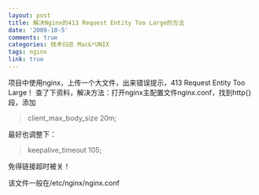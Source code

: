 ```yaml
---
layout: post
title: 解决Nginx的413 Request Entity Too Large的方法
date: '2009-10-5'
comments: true
categories: 技术归总 Mac&*UNIX
tags: nginx
link: true
---
```

项目中使用nginx，上传一个大文件，出来错误提示，413 Request Entity Too Large！
查了下资料，解决方法：打开nginx主配置文件nginx.conf，找到http{}段，添加


<blockquote>client_max_body_size 20m; </blockquote>

最好也调整下：
<blockquote> keepalive_timeout  105;</blockquote>
免得链接超时被关！


该文件一般在/etc/nginx/nginx.conf
